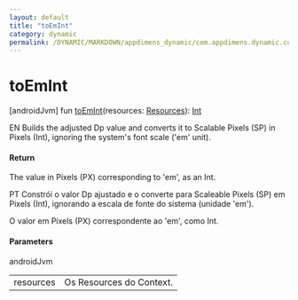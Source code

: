 ```yaml
---
layout: default
title: "toEmInt"
category: dynamic
permalink: /DYNAMIC/MARKDOWN/appdimens_dynamic/com.appdimens.dynamic.code/-app-dimens-fixed/to-em-int.html
---
```


# toEmInt

[androidJvm]
fun [toEmInt](to-em-int.md)(resources: [Resources](https://developer.android.com/reference/kotlin/android/content/res/Resources.html)): [Int](https://kotlinlang.org/api/core/kotlin-stdlib/kotlin/-int/index.html)

EN Builds the adjusted Dp value and converts it to Scalable Pixels (SP) in Pixels (Int), ignoring the system's font scale ('em' unit).

#### Return

The value in Pixels (PX) corresponding to 'em', as an Int.

PT Constrói o valor Dp ajustado e o converte para Scaleable Pixels (SP) em Pixels (Int), ignorando a escala de fonte do sistema (unidade 'em').

O valor em Pixels (PX) correspondente ao 'em', como Int.

#### Parameters

androidJvm

| | |
|---|---|
| resources | Os Resources do Context. |